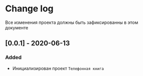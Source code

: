 # Change log

Все изменения проекта должны быть зафиксированны в этом документе

## [0.0.1] - 2020-06-13

### Added

- Инициализирован проект `Телефонная книга`
